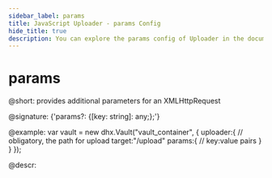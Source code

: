 ```yaml
---
sidebar_label: params
title: JavaScript Uploader - params Config 
hide_title: true
description: You can explore the params config of Uploader in the documentation of the DHTMLX JavaScript UI library. Browse developer guides and API reference, try out code examples and live demos, and download a free 30-day evaluation version of DHTMLX Suite 7.
---
```

 
# params

@short:  provides additional parameters for an XMLHttpRequest

@signature: {'params?: {[key: string]: any;};'}

@example:
var vault = new dhx.Vault("vault_container", { 
	uploader:{
    	// obligatory, the path for upload
    	target:"/upload"
		params:{
        	// key:value pairs
    	}
    }
});

@descr:
